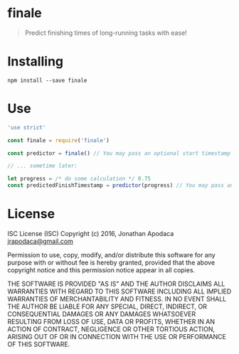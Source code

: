 finale
======
>Predict finishing times of long-running tasks with ease!

# Installing

`npm install --save finale`

# Use

```js
'use strict'

const finale = require('finale')

const predictor = finale() // You may pass an optional start timestamp

// ... sometime later:

let progress = /* do some calculation */ 0.75
const predictedFinishTimestamp = predictor(progress) // You may pass an optional current timestamp
```

# License

ISC License (ISC)
Copyright (c) 2016, Jonathan Apodaca <jrapodaca@gmail.com>

Permission to use, copy, modify, and/or distribute this software for any purpose with or without fee is hereby granted, provided that the above copyright notice and this permission notice appear in all copies.

THE SOFTWARE IS PROVIDED "AS IS" AND THE AUTHOR DISCLAIMS ALL WARRANTIES WITH REGARD TO THIS SOFTWARE INCLUDING ALL IMPLIED WARRANTIES OF MERCHANTABILITY AND FITNESS. IN NO EVENT SHALL THE AUTHOR BE LIABLE FOR ANY SPECIAL, DIRECT, INDIRECT, OR CONSEQUENTIAL DAMAGES OR ANY DAMAGES WHATSOEVER RESULTING FROM LOSS OF USE, DATA OR PROFITS, WHETHER IN AN ACTION OF CONTRACT, NEGLIGENCE OR OTHER TORTIOUS ACTION, ARISING OUT OF OR IN CONNECTION WITH THE USE OR PERFORMANCE OF THIS SOFTWARE.
